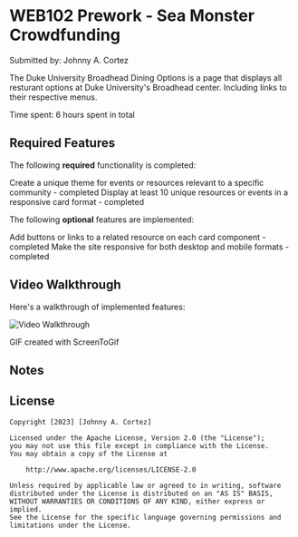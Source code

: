 # WEB102 Prework - Sea Monster Crowdfunding

Submitted by: Johnny A. Cortez

The Duke University Broadhead Dining Options is a page that displays all resturant options at Duke University's Broadhead center. Including links to their respective menus.

Time spent: 6 hours spent in total

## Required Features

The following **required** functionality is completed:

Create a unique theme for events or resources relevant to a specific community - completed
Display at least 10 unique resources or events in a responsive card format - completed

The following **optional** features are implemented:

Add buttons or links to a related resource on each card component - completed
Make the site responsive for both desktop and mobile formats - completed

## Video Walkthrough

Here's a walkthrough of implemented features:

<img src='https://github.com/JohnnyCortez/web102_prework/blob/53795bb902c74ee37ad63a4bb48730378e793139/Animation.gif' title='Video Walkthrough' width='' alt='Video Walkthrough' />

GIF created with ScreenToGif

## Notes

## License

    Copyright [2023] [Johnny A. Cortez]

    Licensed under the Apache License, Version 2.0 (the "License");
    you may not use this file except in compliance with the License.
    You may obtain a copy of the License at

        http://www.apache.org/licenses/LICENSE-2.0

    Unless required by applicable law or agreed to in writing, software
    distributed under the License is distributed on an "AS IS" BASIS,
    WITHOUT WARRANTIES OR CONDITIONS OF ANY KIND, either express or implied.
    See the License for the specific language governing permissions and
    limitations under the License.
